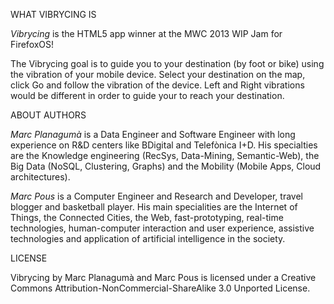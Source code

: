 WHAT VIBRYCING IS

*Vibrycing* is the HTML5 app winner at the MWC 2013 WIP Jam for FirefoxOS!

The Vibrycing goal is to guide you to your destination (by foot or bike) using the vibration of your mobile device. Select your destination on the map, click Go and follow the vibration of the device. Left and Right vibrations would be different in order to guide your to reach your destination. 

ABOUT AUTHORS

*Marc Planagumà* is a Data Engineer and Software Engineer with long experience on R&D centers like BDigital and Telefònica I+D. His specialties are the Knowledge engineering (RecSys, Data-Mining, Semantic-Web), the Big Data (NoSQL, Clustering, Graphs) and the Mobility (Mobile Apps, Cloud architectures).

*Marc Pous* is a Computer Engineer and Research and Developer, travel blogger and basketball player. His main specialities are the Internet of Things, the Connected Cities, the Web, fast-prototyping, real-time technologies, human-computer interaction and user experience, assistive technologies and application of artificial intelligence in the society. 


LICENSE

Vibrycing by Marc Planagumà and Marc Pous is licensed under a Creative Commons Attribution-NonCommercial-ShareAlike 3.0 Unported License.
